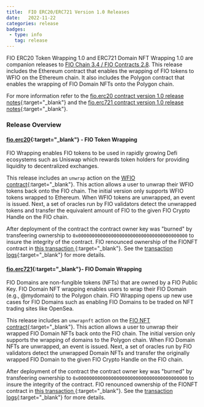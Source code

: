 ```yaml
---
title:  FIO ERC20/ERC721 Version 1.0 Releases 
date:   2022-11-22
categories: release
badges:
 - type: info
   tag: release
---
```


FIO ERC20 Token Wrapping 1.0 and ERC721 Domain NFT Wrapping 1.0 are companion releases to [FIO Chain 3.4 / FIO Contracts 2.8]({{site.baseurl}}/2022/release-340-280). This release includes the Ethereum contract that enables the wrapping of FIO tokens to WFIO on the Ethereum chain. It also includes the Polygon contract that enables the wrapping of FIO Domain NFTs onto the Polygon chain. 

<!--more-->

For more information refer to the [fio.erc20 contract version 1.0 release notes](https://github.com/fioprotocol/fio.erc20/releases/tag/v1.0.0){:target="_blank"} and the [fio.erc721 contract version 1.0 release notes](https://github.com/fioprotocol/fio.erc721/releases/tag/v1.0.0){:target="_blank"}.

### Release Overview

#### [fio.erc20](https://github.com/fioprotocol/fio.erc20/releases/tag/v1.0.0){:target="_blank"} - FIO Token Wrapping

FIO Wrapping enables FIO tokens to be used in rapidly growing Defi ecosystems such as Uniswap which rewards token holders for providing liquidity to decentralized exchanges.

This release includes an `unwrap` action on the [WFIO contract](https://etherscan.io/token/0xbEA269038Eb75BdAB47a9C04D0F5c572d94b93D5){:target="_blank"}. This action allows a user to unwrap their WFIO tokens back onto the FIO chain. The initial version only supports WFIO tokens wrapped to Ethereum. When WFIO tokens are unwrapped, an event is issued. Next, a set of oracles run by FIO validators detect the unwrapped tokens and transfer the equivalent amount of FIO to the given FIO Crypto Handle on the FIO chain.

After deployment of the contract the contract owner key was "burned" by transfeering ownership to `0x0000000000000000000000000000000000000000` to insure the integrity of the contract. FIO renounced ownership of the FIONFT contract in [this transaction ](https://etherscan.io/tx/0x8b8c6d4846fde42e8aaad5dc66988ea804f487e20e4078cf5f84fa2b0b288fc2){:target="_blank"}. See the [transaction logs](https://etherscan.io/tx/0x8b8c6d4846fde42e8aaad5dc66988ea804f487e20e4078cf5f84fa2b0b288fc2#eventlog){:target="_blank"} for more details.

#### [fio.erc721](https://github.com/fioprotocol/fio.erc721/releases/tag/v1.0.0){:target="_blank"}- FIO Domain Wrapping

FIO Domains are non-fungible tokens (NFTs) that are owned by a FIO Public Key. FIO Domain NFT wrapping enables users to wrap their FIO Domain (e.g., @mydomain) to the Polygon chain. FIO Wrapping opens up new use cases for FIO Domains such as enabling FIO Domains to be traded on NFT trading sites like OpenSea.

This release includes an `unwrapnft` action on the [FIO NFT contract](https://polygonscan.com/token/0x3AB00687AE60EeA770498b59685174E3FC81C424){:target="_blank"}. This action allows a user to unwrap their wrapped FIO Domain NFTs back onto the FIO chain. The initial version only supports the wrapping of domains to the Polygon chain. When FIO Domain NFTs are unwrapped, an event is issued. Next, a set of oracles run by FIO validators detect the unwrapped Domain NFTs and transfer the originally wrapped FIO Domain to the given FIO Crypto Handle on the FIO chain.

After deployment of the contract the contract owner key was "burned" by transfeering ownership to `0x0000000000000000000000000000000000000000` to insure the integrity of the contract. FIO renounced ownership of the FIONFT contract in [this transaction ](https://polygonscan.com/tx/0xc2fc055e0b24781e1329a64eae51355c167246fc7c291a806d9ba3156d332fd9){:target="_blank"}. See the [transaction logs](https://polygonscan.com/tx/0xc2fc055e0b24781e1329a64eae51355c167246fc7c291a806d9ba3156d332fd9#eventlog){:target="_blank"} for more details.
